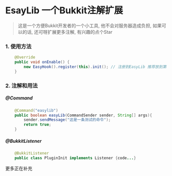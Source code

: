 # EsayLib 一个Bukkit注解扩展

> 这是一个方便Bukkit开发者的一个小工具, 他不会对服务器造成负担, 如果可以的话, 还可呀扩展更多注解, 有兴趣的点个Star

### 1.  使用方法

``` java
	@Override
    public void onEnable() {
        new EasyHook().register(this).init(); // 注册到EasyLib 推荐放到第一行
    }
```

### 2. 注解和用法

##### @Command  

```java
	@Command("easylib")
    public boolean easyLib(CommandSender sender, String[] args){
        sender.sendMessage("这是一条测试的命令");
        return true;
    }
```

##### @BukkitListener

```java
	@BukkitListener
	public class PluginInit implements Listener {code...}
```

更多正在补充